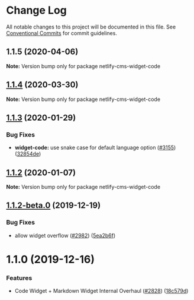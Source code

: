 # Change Log

All notable changes to this project will be documented in this file.
See [Conventional Commits](https://conventionalcommits.org) for commit guidelines.

## 1.1.5 (2020-04-06)

**Note:** Version bump only for package netlify-cms-widget-code





## [1.1.4](https://github.com/netlify/netlify-cms/tree/master/packages/netlify-cms-widget-code/compare/netlify-cms-widget-code@1.1.3...netlify-cms-widget-code@1.1.4) (2020-03-30)

**Note:** Version bump only for package netlify-cms-widget-code





## [1.1.3](https://github.com/netlify/netlify-cms/tree/master/packages/netlify-cms-widget-code/compare/netlify-cms-widget-code@1.1.2...netlify-cms-widget-code@1.1.3) (2020-01-29)


### Bug Fixes

* **widget-code:** use snake case for default language option ([#3155](https://github.com/netlify/netlify-cms/tree/master/packages/netlify-cms-widget-code/issues/3155)) ([32854de](https://github.com/netlify/netlify-cms/tree/master/packages/netlify-cms-widget-code/commit/32854de41c1d0ef81836ffdad8851a583086d6a6))





## [1.1.2](https://github.com/netlify/netlify-cms/tree/master/packages/netlify-cms-widget-code/compare/netlify-cms-widget-code@1.1.2-beta.0...netlify-cms-widget-code@1.1.2) (2020-01-07)

**Note:** Version bump only for package netlify-cms-widget-code





## [1.1.2-beta.0](https://github.com/netlify/netlify-cms/tree/master/packages/netlify-cms-widget-code/compare/netlify-cms-widget-code@1.1.0...netlify-cms-widget-code@1.1.2-beta.0) (2019-12-19)


### Bug Fixes

* allow widget overflow ([#2982](https://github.com/netlify/netlify-cms/tree/master/packages/netlify-cms-widget-code/issues/2982)) ([5ea2b6f](https://github.com/netlify/netlify-cms/tree/master/packages/netlify-cms-widget-code/commit/5ea2b6fe2f3ccb5e465f65fca359baf7210e5fdb))





# 1.1.0 (2019-12-16)


### Features

* Code Widget + Markdown Widget Internal Overhaul ([#2828](https://github.com/netlify/netlify-cms/tree/master/packages/netlify-cms-widget-code/issues/2828)) ([18c579d](https://github.com/netlify/netlify-cms/tree/master/packages/netlify-cms-widget-code/commit/18c579d0e9f0ff71ed8c52f5c66f2309259af054))

